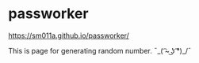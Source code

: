 # passworker

https://sm011a.github.io/passworker/

This is page for generating random number. ¯\_( ͡~ ͜ʖ ͡°)_/¯ 
